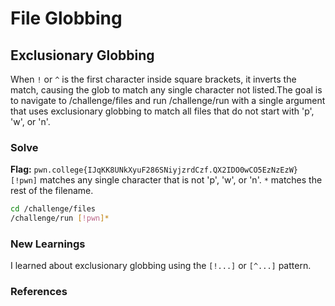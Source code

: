 # File Globbing 

## Exclusionary Globbing
When `!` or `^` is the first character inside square brackets, it inverts the match, causing the glob to match any single character not listed.The goal is to navigate to /challenge/files and run /challenge/run with a single argument that uses exclusionary globbing to match all files that do not start with 'p', 'w', or 'n'.


### Solve
**Flag:** `pwn.college{IJqKK8UNkXyuF286SNiyjzrdCzf.QX2IDO0wCO5EzNzEzW}`
`[!pwn]` matches any single character that is not 'p', 'w', or 'n'. `*` matches the rest of the filename.

```bash
cd /challenge/files
/challenge/run [!pwn]*
```

### New Learnings
I learned about exclusionary globbing using the `[!...]` or `[^...]` pattern. 
### References 

